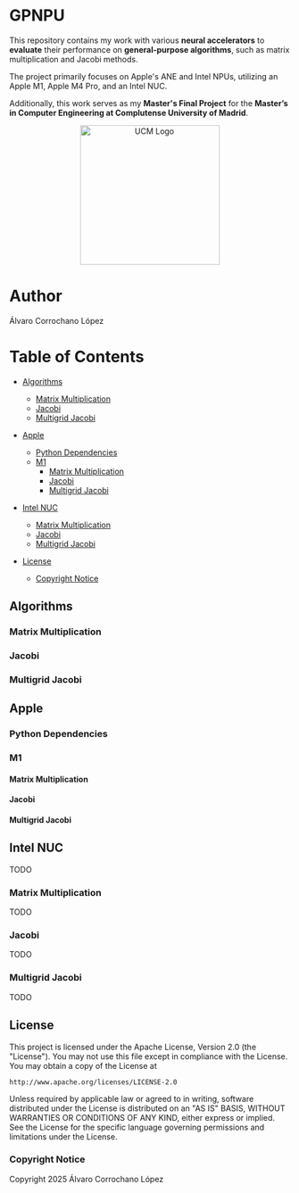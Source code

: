 # GPNPU  
This repository contains my work with various **neural accelerators** to **evaluate** their performance on **general-purpose algorithms**, such as matrix multiplication and Jacobi methods.  

The project primarily focuses on Apple's ANE and Intel NPUs, utilizing an Apple M1, Apple M4 Pro, and an Intel NUC.  

Additionally, this work serves as my **Master's Final Project** for the **Master’s in Computer Engineering at Complutense University of Madrid**.  

<div style="text-align: center;">
  <img src="https://www.ucm.es/data/cont/docs/3-2016-07-21-EscudoUCMTransparenteBig.png?raw=true" alt="UCM Logo" width="250"/>
</div>

# Author
Álvaro Corrochano López

# Table of Contents
- [Algorithms](#algorithms)  
  * [Matrix Multiplication](#matrix-multiplication)  
  * [Jacobi](#jacobi)  
  * [Multigrid Jacobi](#multigrid-jacobi)  

- [Apple](#apple)  
  * [Python Dependencies](#python-dependencies)  
  * [M1](#m1)  
    + [Matrix Multiplication](#matrix-multiplication-1)  
    + [Jacobi](#jacobi-1)  
    + [Multigrid Jacobi](#multigrid-jacobi-1)
- [Intel NUC](#intel-nuc)  
  * [Matrix Multiplication](#matrix-multiplication-2)  
  * [Jacobi](#jacobi-2)  
  * [Multigrid Jacobi](#multigrid-jacobi-2)  
- [License](#license)
    * [Copyright Notice](#copyright-notice)

## Algorithms

### Matrix Multiplication

### Jacobi

### Multigrid Jacobi

## Apple

### Python Dependencies

### M1

#### Matrix Multiplication

#### Jacobi

#### Multigrid Jacobi

## Intel NUC
TODO

### Matrix Multiplication
TODO

### Jacobi
TODO

### Multigrid Jacobi
TODO

## License
This project is licensed under the Apache License, Version 2.0 (the "License"). You may not use this file except in compliance with the License. You may obtain a copy of the License at

    http://www.apache.org/licenses/LICENSE-2.0

Unless required by applicable law or agreed to in writing, software
distributed under the License is distributed on an "AS IS" BASIS,
WITHOUT WARRANTIES OR CONDITIONS OF ANY KIND, either express or implied. See the License for the specific language governing permissions and limitations under the License.

### Copyright Notice
Copyright 2025 Álvaro Corrochano López


